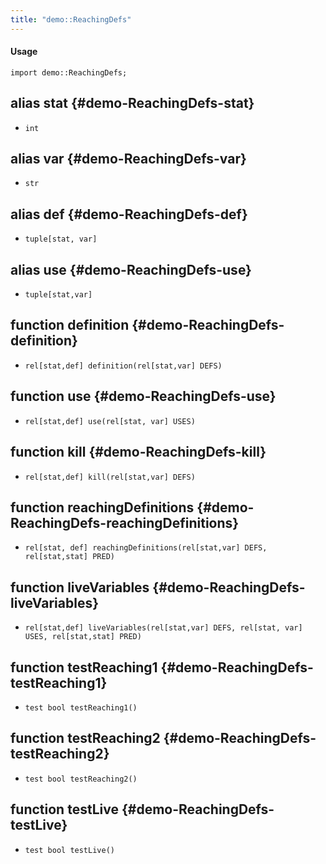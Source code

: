 ```yaml
---
title: "demo::ReachingDefs"
---
```


#### Usage

`import demo::ReachingDefs;`


## alias stat {#demo-ReachingDefs-stat}

* `int`

## alias var {#demo-ReachingDefs-var}

* `str`

## alias def {#demo-ReachingDefs-def}

* `tuple[stat, var]`

## alias use {#demo-ReachingDefs-use}

* `tuple[stat,var]`

## function definition {#demo-ReachingDefs-definition}

* ``rel[stat,def] definition(rel[stat,var] DEFS)``

## function use {#demo-ReachingDefs-use}

* ``rel[stat,def] use(rel[stat, var] USES)``

## function kill {#demo-ReachingDefs-kill}

* ``rel[stat,def] kill(rel[stat,var] DEFS)``

## function reachingDefinitions {#demo-ReachingDefs-reachingDefinitions}

* ``rel[stat, def] reachingDefinitions(rel[stat,var] DEFS, rel[stat,stat] PRED)``

## function liveVariables {#demo-ReachingDefs-liveVariables}

* ``rel[stat,def] liveVariables(rel[stat,var] DEFS, rel[stat, var] USES, rel[stat,stat] PRED)``

## function testReaching1 {#demo-ReachingDefs-testReaching1}

* ``test bool testReaching1()``

## function testReaching2 {#demo-ReachingDefs-testReaching2}

* ``test bool testReaching2()``

## function testLive {#demo-ReachingDefs-testLive}

* ``test bool testLive()``

